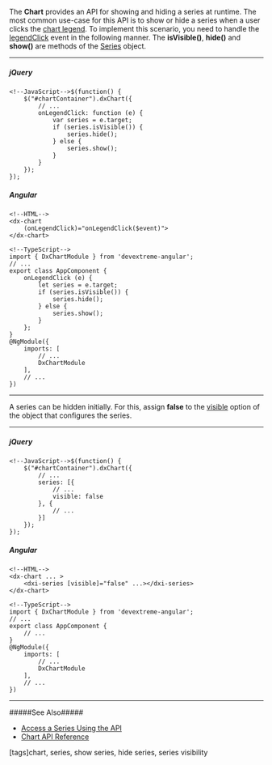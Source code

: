 The **Chart** provides an API for showing and hiding a series at runtime. The most common use-case for this API is to show or hide a series when a user clicks the [chart legend](/concepts/05%20Widgets/Chart/35%20Legend/00%20Overview.md '/Documentation/Guide/Widgets/Chart/Legend/Overview/'). To implement this scenario, you need to handle the [legendClick](/api-reference/20%20Data%20Visualization%20Widgets/dxChart/4%20Events/legendClick.md '/Documentation/ApiReference/Data_Visualization_Widgets/dxChart/Events/#legendClick') event in the following manner. The **isVisible()**, **hide()** and **show()** are methods of the [Series](/api-reference/20%20Data%20Visualization%20Widgets/dxChart/7%20Chart%20Elements/Series '/Documentation/ApiReference/Data_Visualization_Widgets/dxChart/Chart_Elements/Series/') object. 

---
##### jQuery

    <!--JavaScript-->$(function() {
        $("#chartContainer").dxChart({
            // ...
            onLegendClick: function (e) {
                var series = e.target;
                if (series.isVisible()) {
                    series.hide();
                } else {
                    series.show();
                }
            }
        });
    });

##### Angular

    <!--HTML-->
    <dx-chart
        (onLegendClick)="onLegendClick($event)">
    </dx-chart>

    <!--TypeScript-->
    import { DxChartModule } from 'devextreme-angular';
    // ...
    export class AppComponent {
        onLegendClick (e) {
            let series = e.target;
            if (series.isVisible()) {
                series.hide();
            } else {
                series.show();
            }
        };
    }
    @NgModule({
        imports: [
            // ...
            DxChartModule
        ],
        // ...
    })

---

A series can be hidden initially. For this, assign **false** to the [visible](/api-reference/20%20Data%20Visualization%20Widgets/dxChart/5%20Series%20Types/CommonSeries/visible.md '/Documentation/ApiReference/Data_Visualization_Widgets/dxChart/Configuration/series/#visible') option of the object that configures the series.

---
##### jQuery

    <!--JavaScript-->$(function() {
        $("#chartContainer").dxChart({
            // ...
            series: [{
                // ...
                visible: false
            }, {
                // ...
            }]
        });
    });

##### Angular

    <!--HTML-->
    <dx-chart ... >
        <dxi-series [visible]="false" ...></dxi-series>
    </dx-chart>

    <!--TypeScript-->
    import { DxChartModule } from 'devextreme-angular';
    // ...
    export class AppComponent {
        // ...
    }
    @NgModule({
        imports: [
            // ...
            DxChartModule
        ],
        // ...
    })

---

#####See Also#####
- [Access a Series Using the API](/concepts/05%20Widgets/Chart/10%20Series/40%20Access%20a%20Series%20Using%20the%20API.md '/Documentation/Guide/Widgets/Chart/Series/Access_a_Series_Using_the_API/')
- [Chart API Reference](/api-reference/20%20Data%20Visualization%20Widgets/dxChart '/Documentation/ApiReference/Data_Visualization_Widgets/dxChart/')

[tags]chart, series, show series, hide series, series visibility 
